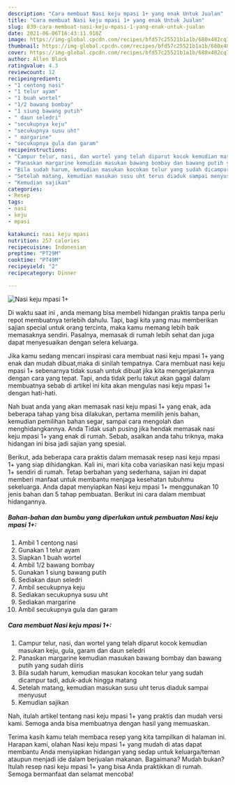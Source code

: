 ```yaml
---
description: "Cara membuat Nasi keju mpasi 1+ yang enak Untuk Jualan"
title: "Cara membuat Nasi keju mpasi 1+ yang enak Untuk Jualan"
slug: 839-cara-membuat-nasi-keju-mpasi-1-yang-enak-untuk-jualan
date: 2021-06-06T16:43:11.910Z
image: https://img-global.cpcdn.com/recipes/bfd57c25521b1a1b/680x482cq70/nasi-keju-mpasi-1-foto-resep-utama.jpg
thumbnail: https://img-global.cpcdn.com/recipes/bfd57c25521b1a1b/680x482cq70/nasi-keju-mpasi-1-foto-resep-utama.jpg
cover: https://img-global.cpcdn.com/recipes/bfd57c25521b1a1b/680x482cq70/nasi-keju-mpasi-1-foto-resep-utama.jpg
author: Allen Black
ratingvalue: 4.3
reviewcount: 12
recipeingredient:
- "1 centong nasi"
- "1 telur ayam"
- "1 buah wortel"
- "1/2 bawang bombay"
- "1 siung bawang putih"
- " daun seledri"
- "secukupnya keju"
- "secukupnya susu uht"
- " margarine"
- "secukupnya gula dan garam"
recipeinstructions:
- "Campur telur, nasi, dan wortel yang telah diparut kocok kemudian masukan keju, gula, garam dan daun seledri"
- "Panaskan margarine kemudian masukan bawang bombay dan bawang putih yang sudah diiris"
- "Bila sudah harum, kemudian masukan kocokan telur yang sudah dicampur tadi, aduk-aduk hingga matang"
- "Setelah matang, kemudian masukan susu uht terus diaduk sampai menyusut"
- "Kemudian sajikan"
categories:
- Resep
tags:
- nasi
- keju
- mpasi

katakunci: nasi keju mpasi 
nutrition: 257 calories
recipecuisine: Indonesian
preptime: "PT29M"
cooktime: "PT49M"
recipeyield: "2"
recipecategory: Dinner

---
```



![Nasi keju mpasi 1+](https://img-global.cpcdn.com/recipes/bfd57c25521b1a1b/680x482cq70/nasi-keju-mpasi-1-foto-resep-utama.jpg)

Di waktu  saat ini , anda memang bisa membeli hidangan praktis tanpa perlu repot membuatnya terlebih dahulu. Tapi, bagi kita yang mau memberikan sajian special untuk orang tercinta, maka kamu memang lebih baik memasaknya sendiri. Pasalnya, memasak di rumah lebih sehat dan juga dapat menyesuaikan dengan selera keluarga.

Jika kamu sedang mencari inspirasi cara membuat nasi keju mpasi 1+ yang enak dan mudah dibuat,maka di sinilah tempatnya. Cara membuat nasi keju mpasi 1+  sebenarnya tidak susah untuk dibuat jika kita mengerjakannya dengan cara yang tepat. Tapi, anda tidak perlu takut akan gagal dalam membuatnya 
sebab di artikel ini kita akan mengulas nasi keju mpasi 1+ dengan hati-hati.  



Nah buat anda yang akan memasak nasi keju mpasi 1+ yang enak, ada beberapa tahap yang bisa dilakukan, pertama memilih jenis bahan, kemudian pemilihan bahan segar, sampai cara mengolah dan menghidangkannya. Anda Tidak usah pusing jika hendak memasak nasi keju mpasi 1+ yang enak di rumah. Sebab, asalkan anda  tahu triknya, maka hidangan ini bisa jadi sajian yang spesial.

Berikut, ada beberapa cara praktis  dalam memasak resep nasi keju mpasi 1+ yang siap dihidangkan. Kali ini, mari kita coba variasikan nasi keju mpasi 1+ sendiri di rumah. Tetap berbahan yang sederhana, sajian ini dapat memberi manfaat untuk membantu menjaga kesehatan tubuhmu sekeluarga. Anda dapat menyiapkan Nasi keju mpasi 1+ menggunakan 10 jenis bahan dan 5 tahap pembuatan. Berikut ini cara dalam membuat hidangannya.

<!--inarticleads1-->

##### Bahan-bahan dan bumbu yang diperlukan untuk pembuatan Nasi keju mpasi 1+:

1. Ambil 1 centong nasi
1. Gunakan 1 telur ayam
1. Siapkan 1 buah wortel
1. Ambil 1/2 bawang bombay
1. Gunakan 1 siung bawang putih
1. Sediakan  daun seledri
1. Ambil secukupnya keju
1. Sediakan secukupnya susu uht
1. Sediakan  margarine
1. Ambil secukupnya gula dan garam




<!--inarticleads2-->

##### Cara membuat Nasi keju mpasi 1+:

1. Campur telur, nasi, dan wortel yang telah diparut kocok kemudian masukan keju, gula, garam dan daun seledri
1. Panaskan margarine kemudian masukan bawang bombay dan bawang putih yang sudah diiris
1. Bila sudah harum, kemudian masukan kocokan telur yang sudah dicampur tadi, aduk-aduk hingga matang
1. Setelah matang, kemudian masukan susu uht terus diaduk sampai menyusut
1. Kemudian sajikan




Nah, itulah artikel tentang  nasi keju mpasi 1+  yang praktis dan mudah versi kami. Semoga anda bisa membuatnya dengan hasil yang memuaskan. 

Terima kasih kamu telah membaca resep yang kita tampilkan di halaman ini. Harapan kami, olahan  Nasi keju mpasi 1+ yang mudah di atas dapat membantu Anda menyiapkan hidangan yang sedap untuk keluarga/teman ataupun menjadi ide dalam berjualan makanan. Bagaimana? Mudah bukan? Itulah resep nasi keju mpasi 1+ yang bisa Anda praktikkan di rumah. Semoga bermanfaat dan selamat mencoba!

